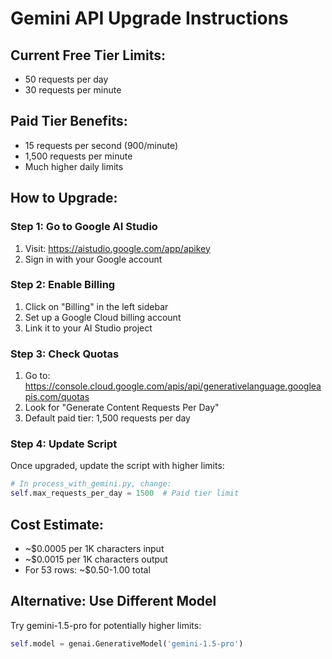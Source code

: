# Gemini API Upgrade Instructions

## Current Free Tier Limits:
- 50 requests per day
- 30 requests per minute

## Paid Tier Benefits:
- 15 requests per second (900/minute)
- 1,500 requests per minute
- Much higher daily limits

## How to Upgrade:

### Step 1: Go to Google AI Studio
1. Visit: https://aistudio.google.com/app/apikey
2. Sign in with your Google account

### Step 2: Enable Billing
1. Click on "Billing" in the left sidebar
2. Set up a Google Cloud billing account
3. Link it to your AI Studio project

### Step 3: Check Quotas
1. Go to: https://console.cloud.google.com/apis/api/generativelanguage.googleapis.com/quotas
2. Look for "Generate Content Requests Per Day"
3. Default paid tier: 1,500 requests per day

### Step 4: Update Script
Once upgraded, update the script with higher limits:

```python
# In process_with_gemini.py, change:
self.max_requests_per_day = 1500  # Paid tier limit
```

## Cost Estimate:
- ~$0.0005 per 1K characters input
- ~$0.0015 per 1K characters output
- For 53 rows: ~$0.50-1.00 total

## Alternative: Use Different Model
Try gemini-1.5-pro for potentially higher limits:
```python
self.model = genai.GenerativeModel('gemini-1.5-pro')
``` 